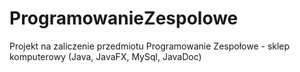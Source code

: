 # ProgramowanieZespolowe
Projekt na zaliczenie przedmiotu Programowanie Zespołowe - sklep komputerowy (Java, JavaFX, MySql, JavaDoc)
